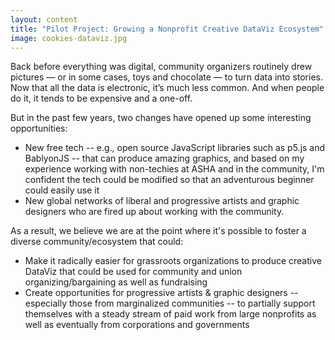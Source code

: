 ```yaml
---
layout: content
title: "Pilot Project: Growing a Nonprofit Creative DataViz Ecosystem"
image: cookies-dataviz.jpg
---
```


Back before everything was digital, community organizers routinely drew pictures — or in some cases, toys and chocolate — to turn data into stories. Now that all the data is electronic, it’s much less common. And when people do it, it tends to be expensive and a one-off.
 
But in the past few years, two changes have opened up some interesting opportunities:
- New free tech -- e.g., open source JavaScript libraries such as p5.js and BablyonJS -- that can produce amazing graphics, and based on my experience working with non-techies at ASHA and in the community, I'm confident the tech could be modified so that an adventurous beginner could easily use it
- New global networks of liberal and progressive artists and graphic designers who are fired up about working with the community. 
 
As a result, we believe we are at the point where it's possible to foster a diverse community/ecosystem that could:
- Make it radically easier for grassroots organizations to produce creative DataViz that could be used for community and union organizing/bargaining as well as fundraising
- Create opportunities for progressive artists & graphic designers -- especially those from marginalized communities --  to partially support themselves with a steady stream of paid work from large nonprofits as well as eventually from corporations and governments

